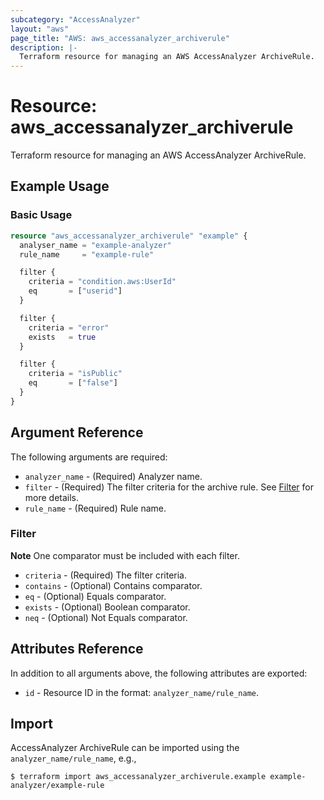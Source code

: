 ```yaml
---
subcategory: "AccessAnalyzer"
layout: "aws"
page_title: "AWS: aws_accessanalyzer_archiverule"
description: |-
  Terraform resource for managing an AWS AccessAnalyzer ArchiveRule.
---
```


# Resource: aws_accessanalyzer_archiverule

Terraform resource for managing an AWS AccessAnalyzer ArchiveRule.

## Example Usage

### Basic Usage

```terraform
resource "aws_accessanalyzer_archiverule" "example" {
  analyser_name = "example-analyzer"
  rule_name     = "example-rule"

  filter {
    criteria = "condition.aws:UserId"
    eq       = ["userid"]
  }

  filter {
    criteria = "error"
    exists   = true
  }

  filter {
    criteria = "isPublic"
    eq       = ["false"]
  }
}
```

## Argument Reference

The following arguments are required:

* `analyzer_name` - (Required) Analyzer name.
* `filter` - (Required) The filter criteria for the archive rule. See [Filter](#filter) for more details.
* `rule_name` - (Required) Rule name.

### Filter

**Note** One comparator must be included with each filter.

* `criteria` - (Required) The filter criteria.
* `contains` - (Optional) Contains comparator.
* `eq` - (Optional) Equals comparator.
* `exists` - (Optional) Boolean comparator.
* `neq` - (Optional) Not Equals comparator.


## Attributes Reference

In addition to all arguments above, the following attributes are exported:

* `id` - Resource ID in the format: `analyzer_name/rule_name`.

## Import

AccessAnalyzer ArchiveRule can be imported using the `analyzer_name/rule_name`, e.g.,

```
$ terraform import aws_accessanalyzer_archiverule.example example-analyzer/example-rule
```
